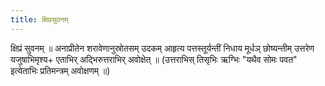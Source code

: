 ```yaml
---
title: क्षिप्रसुवनम्
---
```


क्षिप्रं सुवनम् ॥ अनाप्रीतेन शरावेणानुस्रोतसम् उदकम् आहृत्य पत्तस्तूर्यन्तीं निधाय मूर्धञ् छोष्यन्तीम् उत्तरेण यजुषाभिमृश्य+ एताभिर् अद्भिरुत्तराभिर् अवोक्षेत् ॥ (उत्तराभिस् तिसृभिः ऋग्भिः "यथैव सोमः पवत" इत्येताभिः प्रतिमन्त्रम् अवोक्षणम् ॥)
